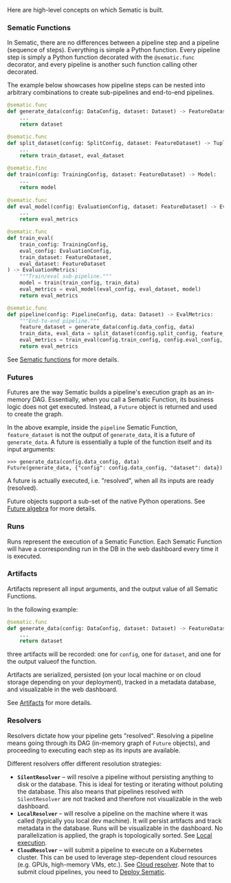 Here are high-level concepts on which Sematic is built.

### Sematic Functions

In Sematic, there are no differences between a pipeline step and a pipeline
(sequence of steps). Everything is simple a Python function. Every pipeline step
is simply a Python function decorated with the `@sematic.func` decorator, and
every pipeline is another such function calling other decorated.

The example below showcases how pipeline steps can be nested into arbitrary
combinations to create sub-pipelines and end-to-end pipelines.

```python
@sematic.func
def generate_data(config: DataConfig, dataset: Dataset) -> FeatureDataset:
    ...
    return dataset

@sematic.func
def split_dataset(config: SplitConfig, dataset: FeatureDataset) -> Tuple[FeatureDataset, FeatureDataset]:
    ...
    return train_dataset, eval_dataset

@sematic.finc
def train(config: TrainingConfig, dataset: FeatureDataset) -> Model:
    ...
    return model
  
@sematic.func
def eval_model(config: EvaluationConfig, dataset: FeatureDataset) -> EvaluationMetrics:
    ...
    return eval_metrics

@sematic.func
def train_eval(
    train_config: TrainingConfig,
    eval_config: EvaluationConfig,
    train_dataset: FeatureDataset,
    eval_dataset: FeatureDataset
) -> EvaluationMetrics:
    """Train/eval sub-pipeline."""
    model = train(train_config, train_data)
    eval_metrics = eval_model(eval_config, eval_dataset, model)
    return eval_metrics

@sematic.func
def pipeline(config: PipelineConfig, data: Dataset) -> EvalMetrics:
    """End-to-end pipeline."""
    feature_dataset = generate_data(config.data_config, data)
    train_data, eval_data = split_dataset(config.split_config, feature_dataset)
    eval_metrics = train_eval(config.train_config, config.eval_config, train_data, eval_data)
    return eval_metrics
```

See [Sematic functions](./functions.md) for more details.

### Futures

Futures are the way Sematic builds a pipeline's execution graph as an in-memory
DAG. Essentially, when you call a Sematic Function, its business logic does not
get executed. Instead, a `Future` object is returned and used to create the
graph.

In the above example, inside the `pipeline` Sematic Function, `feature_dataset`
is not the output of `generate_data`, it is a future of `generate_data`. A
future is essentially a tuple of the function itself and its input arguments:

```
>>> generate_data(config.data_config, data)
Future(generate_data, {"config": config.data_config, "dataset": data})
```

A future is actually executed, i.e. "resolved", when all its inputs are ready
(resolved).

Future objects support a sub-set of the native Python operations. See [Future
algebra](./future-algebra.md) for more details.

### Runs

Runs represent the execution of a Sematic Function. Each Sematic Function will
have a corresponding run in the DB in the web dashboard every time it is
executed.

### Artifacts

Artifacts represent all input arguments, and the output value of all Sematic Functions.

In the following example:

```python
@sematic.func
def generate_data(config: DataConfig, dataset: Dataset) -> FeatureDataset:
    ...
    return dataset
```

three artifacts will be recorded: one for `config`, one for `dataset`, and one
for the output valueof the function.

Artifacts are serialized, persisted (on your local machine or on cloud storage
depending on your deployment), tracked in a metadata database, and visualizable
in the web dashboard.

See [Artifacts](./artifacts.md) for more details.

### Resolvers

Resolvers dictate how your pipeline gets "resolved". Resolving a pipeline means
going through its DAG (in-memory graph of `Future` objects), and proceeding to
executing each step as its inputs are available.

Different resolvers offer different resolution strategies:

- **`SilentResolver`** – will resolve a pipeline without persisting anything to
  disk or the database. This is ideal for testing or iterating without poluting
  the database. This also means that pipelines resolved with `SilentResolver`
  are not tracked and therefore not visualizable in the web dashboard.
- **`LocalResolver`** – will resolve a pipeline on the machine where it was
  called (typically you local dev machine). It will persist artifacts and track
  metadata in the database. Runs will be visualizable in the dashboard. No
  parallelization is applied, the graph is topologically sorted. See [Local
  execution](./local-execution.md).
- **`CloudResolver`** – will submit a pipeline to execute on a Kubernetes
  cluster. This can be used to leverage step-dependent cloud resources (e.g.
  GPUs, high-memory VMs, etc.). See [Cloud resolver](./cloud-resolver.md). Note
  that to submit cloud pipelines, you need to [Deploy Sematic](./deploy.md).